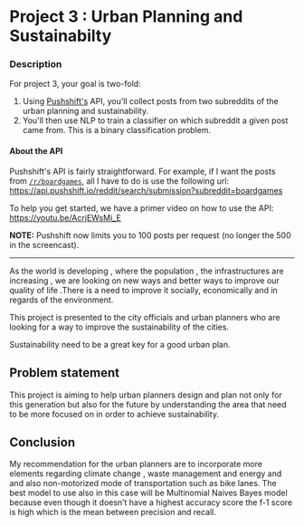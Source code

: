 # Project 3 : Urban Planning and Sustainabilty

### Description



For project 3, your goal is two-fold:
1. Using [Pushshift's](https://github.com/pushshift/api) API, you'll collect posts from two subreddits of the urban planning and sustainability.
2. You'll then use NLP to train a classifier on which subreddit a given post came from. This is a binary classification problem.


#### About the API

Pushshift's API is fairly straightforward. For example, if I want the posts from [`/r/boardgames`](https://www.reddit.com/r/boardgames), all I have to do is use the following url: https://api.pushshift.io/reddit/search/submission?subreddit=boardgames

To help you get started, we have a primer video on how to use the API: https://youtu.be/AcrjEWsMi_E

**NOTE:** Pushshift now limits you to 100 posts per request (no longer the 500 in the screencast).

---
 
As the world is developing  , where the population , the infrastructures are increasing , we are looking on new ways and better ways to improve our quality of life .There is a need to improve it  socially, economically and in regards of the environment.

This project is presented to the city officials and urban planners who are looking for a way to improve the sustainability of the cities.

Sustainability need to be a great key for a good urban plan.


## Problem statement
This project is aiming to help urban planners design and plan not only for this generation but also for the future  by understanding the area that need to be more focused on in order to achieve sustainability.


## Conclusion
My recommendation for the urban planners are to incorporate more elements regarding climate change , waste management and energy and and also non-motorized mode of transportation such as bike lanes. The best model to use also in this case will be Multinomial Naives Bayes model because even though it doesn’t have a highest accuracy score the f-1 score is high which is the mean between precision and recall.